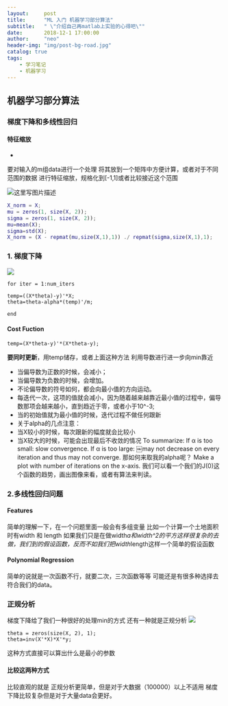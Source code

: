 ```yaml
---
layout:     post
title:      "ML 入门 机器学习部分算法"
subtitle:   " \"介绍自己再matlab上实验的心得吧\""
date:       2018-12-1 17:00:00
author:     "neo"
header-img: "img/post-bg-road.jpg"
catalog: true
tags:
    - 学习笔记
    - 机器学习
---
```


## 机器学习部分算法


### 梯度下降和多线性回归
#### 特征缩放

+ 

要对输入的m组data进行一个处理
将其放到一个矩阵中方便计算，或者对于不同范围的数据
进行特征缩放，规格化到[-1,1]或者比较接近这个范围



![这里写图片描述](https://img-blog.csdn.net/20180525131054763?watermark/2/text/aHR0cHM6Ly9ibG9nLmNzZG4ubmV0L3l5eV94aWFveGlhbw==/font/5a6L5L2T/fontsize/400/fill/I0JBQkFCMA==/dissolve/70)


```matlab
X_norm = X;
mu = zeros(1, size(X, 2));
sigma = zeros(1, size(X, 2));
mu=mean(X);
sigma=std(X);
X_norm = (X - repmat(mu,size(X,1),1)) ./ repmat(sigma,size(X,1),1);
```

### 1. 梯度下降
![](https://img-blog.csdn.net/20180525131104802?watermark/2/text/aHR0cHM6Ly9ibG9nLmNzZG4ubmV0L3l5eV94aWFveGlhbw==/font/5a6L5L2T/fontsize/400/fill/I0JBQkFCMA==/dissolve/70)


    for iter = 1:num_iters
    
    temp=((X*theta)-y)'*X;
    theta=theta-alpha*(temp)'/m; 
    
    end

#### Cost Fuction

    temp=(X*theta-y)'*(X*theta-y);

**要同时更新**，用temp储存，或者上面这种方法
  利用导数进行进一步向min靠近

   + 当偏导数为正数的时候，会减小；
   +  当偏导数为负数的时候，会增加。
   +  不论偏导数的符号如何，都会向最小值的方向运动。
   +  每迭代一次，这项的值就会减小，因为随着越来越靠近最小值的过程中，偏导数那项会越来越小，直到趋近于零，或者小于10^-3;
   + 当的初始值就为最小值的时候，迭代过程不做任何跟新
   + 关于alpha的几点注意： 
   + 当X较小的时候，每次跟新的幅度就会比较小
   + 当X较大的时候，可能会出现最后不收敛的情况
To summarize:
If α is too small: slow convergence.
If α is too large: ￼may not decrease on every iteration and thus may not converge.
那如何来取我的alpha呢？
 Make a plot with number of iterations on the x-axis. 
我们可以看一个我们的J(0)这个函数的趋势，画出图像来看，或者有算法来判读。
### 2.多线性回归问题
#### Features
 简单的理解一下，在一个问题里面一般会有多组变量
 比如一个计算一个土地面积时有width 和 length
 如果我们只是在做width*a和width^2的平方这样很复杂的去做，我们到的假设函数，反而不如我们把width*length这样一个简单的假设函数
#### Polynomial Regression
简单的说就是一次函数不行，就要二次，三次函数等等
可能还是有很多种选择去符合我们的data。 

### 正规分析
梯度下降给了我们一种很好的处理min的方式
还有一种就是正规分析
![](http://jackyanghc-picture.oss-cn-beijing.aliyuncs.com/007bgNxTly1g1qkfmjq7jj30sv06ngm5.jpg%29)

    theta = zeros(size(X, 2), 1);
    theta=inv(X'*X)*X'*y;

这种方式直接可以算出什么是最小的参数

#### 比较这两种方式
比较直观的就是
正规分析更简单，但是对于大数据（100000）以上不适用
梯度下降比较复杂但是对于大量data会更好。